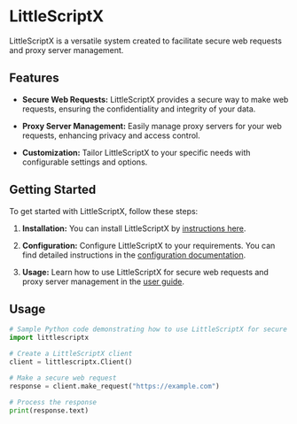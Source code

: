 # LittleScriptX

LittleScriptX is a versatile system created to facilitate secure web requests and proxy server management.

## Features

- **Secure Web Requests:** LittleScriptX provides a secure way to make web requests, ensuring the confidentiality and integrity of your data.

- **Proxy Server Management:** Easily manage proxy servers for your web requests, enhancing privacy and access control.

- **Customization:** Tailor LittleScriptX to your specific needs with configurable settings and options.

## Getting Started

To get started with LittleScriptX, follow these steps:

1. **Installation:** You can install LittleScriptX by [instructions here](link-to-installation-guide).

2. **Configuration:** Configure LittleScriptX to your requirements. You can find detailed instructions in the [configuration documentation](link-to-configuration-doc).

3. **Usage:** Learn how to use LittleScriptX for secure web requests and proxy server management in the [user guide](link-to-user-guide).

## Usage

```python
# Sample Python code demonstrating how to use LittleScriptX for secure web requests
import littlescriptx

# Create a LittleScriptX client
client = littlescriptx.Client()

# Make a secure web request
response = client.make_request("https://example.com")

# Process the response
print(response.text)
